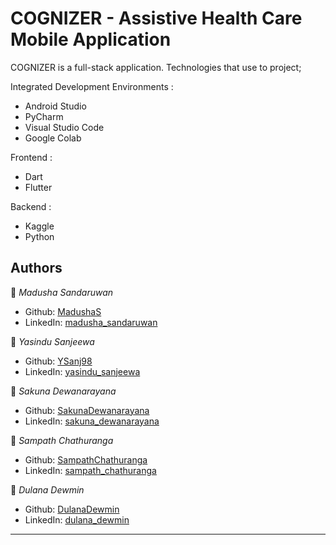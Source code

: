# COGNIZER - Assistive Health Care Mobile Application 



COGNIZER is a full-stack application. 
Technologies that use to project;

Integrated Development Environments :
- Android Studio
- PyCharm
- Visual Studio Code 
- Google Colab

Frontend :
- Dart
- Flutter

Backend :
- Kaggle
- Python


## Authors

👤 *Madusha Sandaruwan*

-   Github: [MadushaS](https://github.com/MadushaS)
-   LinkedIn: [madusha_sandaruwan](https://linkedin.com/in/madushasandaruwan)


👤 *Yasindu Sanjeewa*

-   Github: [YSanj98](https://github.com/YSanj98)
-   LinkedIn: [yasindu_sanjeewa](https://www.linkedin.com/in/yasindu-sanjeewa-a79783202)


👤 *Sakuna Dewanarayana*

-   Github: [SakunaDewanarayana](https://github.com/sakunadew99)
-   LinkedIn: [sakuna_dewanarayana](https://www.linkedin.com/in/sakuna-dewanarayana-375054175)


👤 *Sampath Chathuranga*

-   Github: [SampathChathuranga](https://github.com/sampy99)
-   LinkedIn: [sampath_chathuranga](https://www.linkedin.com/in/sampath-chathuranga-b41408256)



👤 *Dulana Dewmin*

-   Github: [DulanaDewmin](https://github.com/DulanaH2D)
-   LinkedIn: [dulana_dewmin](https://www.linkedin.com/in/hewa-dehigahawaththage-dulana-dewmin-0788b21b9)


---



